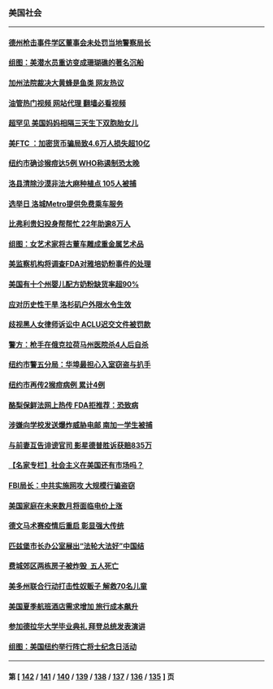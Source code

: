 ### 美国社会
---
#### [德州枪击事件学区董事会未处罚当地警察局长](../../pages/ncid1078160/n13752488.md?06051645) 
#### [组图：美潜水员重访变成珊瑚礁的著名沉船](../../pages/ncid1078160/n13752184.md?06051645) 
#### [加州法院裁决大黄蜂是鱼类 网友热议](../../pages/ncid1078160/n13752301.md?06051645) 
#### [油管热门视频 网站代理 翻墙必看视频](http://209.222.30.114:81/youtube.html?06051645)
#### [超罕见 美国妈妈相隔三天生下双胞胎女儿](../../pages/ncid1078160/n13752364.md?06051645) 
#### [美FTC ：加密货币骗局致4.6万人损失超10亿](../../pages/ncid1078160/n13751956.md?06051645) 
#### [纽约市确诊猴痘达5例 WHO称遏制恐太晚](../../pages/ncid1078160/n13752109.md?06051645) 
#### [洛县清除沙漠非法大麻种植点 105人被捕](../../pages/ncid1078160/n13752115.md?06051645) 
#### [选举日 洛城Metro提供免费乘车服务](../../pages/ncid1078160/n13751996.md?06051645) 
#### [比弗利贵妇投身帮帮忙 22年助逾8万人](../../pages/ncid1078160/n13751981.md?06051645) 
#### [组图：女艺术家将古董车雕成重金属艺术品](../../pages/ncid1078160/n13751476.md?06051645) 
#### [美监察机构将调查FDA对雅培奶粉事件的处理](../../pages/ncid1078160/n13751396.md?06051645) 
#### [美国有十个州婴儿配方奶粉缺货率超90%](../../pages/ncid1078160/n13751255.md?06051645) 
#### [应对历史性干旱 洛杉矶户外限水令生效](../../pages/ncid1078160/n13751293.md?06051645) 
#### [歧视黑人女律师诉讼中 ACLU迟交文件被罚款](../../pages/ncid1078160/n13751279.md?06051645) 
#### [警方：枪手在俄克拉荷马州医院杀4人后自杀](../../pages/ncid1078160/n13750651.md?06051645) 
#### [纽约市警五分局：华埠最担心入室窃盗与扒手](../../pages/ncid1078160/n13750679.md?06051645) 
#### [纽约市再传2猴痘病例 累计4例](../../pages/ncid1078160/n13750680.md?06051645) 
#### [酪梨保鲜法网上热传 FDA拒推荐：恐致病](../../pages/ncid1078160/n13750376.md?06051645) 
#### [涉嫌向学校发送爆炸威胁电邮 南加一学生被捕](../../pages/ncid1078160/n13750603.md?06051645) 
#### [与前妻互告诽谤官司 影星德普胜诉获赔835万](../../pages/ncid1078160/n13750495.md?06051645) 
#### [【名家专栏】社会主义在美国还有市场吗？](../../pages/ncid1078160/n13749378.md?06051645) 
#### [FBI局长：中共实施网攻 大规模行骗盗窃](../../pages/ncid1078160/n13750396.md?06051645) 
#### [美国家庭在未来数月将面临电价上涨](../../pages/ncid1078160/n13749694.md?06051645) 
#### [德文马术赛疫情后重启 彰显强大传统](../../pages/ncid1078160/n13749561.md?06051645) 
#### [匹兹堡市长办公室展出“法轮大法好”中国结](../../pages/ncid1078160/n13749721.md?06051645) 
#### [费城郊区两栋房子被炸毁  五人死亡](../../pages/ncid1078160/n13749707.md?06051645) 
#### [美多州联合行动打击性奴贩子 解救70名儿童](../../pages/ncid1078160/n13749628.md?06051645) 
#### [美国夏季航班酒店需求增加 旅行成本飙升](../../pages/ncid1078160/n13749528.md?06051645) 
#### [参加德拉华大学毕业典礼 拜登总统发表演讲](../../pages/ncid1078160/n13749553.md?06051645) 
#### [组图：美国纽约举行阵亡将士纪念日活动](../../pages/ncid1078160/n13749322.md?06051645) 

---
#### 第 [ [142](./142.md?06051645) / [141](./141.md?06051645) / [140](./140.md?06051645) / [139](./139.md?06051645) / [138](./138.md?06051645) / [137](./137.md?06051645) / [136](./136.md?06051645) / [135](./135.md?06051645) ] 页
